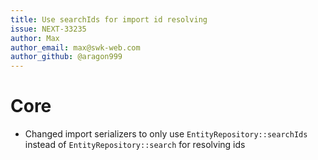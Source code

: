 ```yaml
---
title: Use searchIds for import id resolving
issue: NEXT-33235
author: Max
author_email: max@swk-web.com
author_github: @aragon999
---
```

# Core
* Changed import serializers to only use `EntityRepository::searchIds` instead of `EntityRepository::search` for resolving ids
